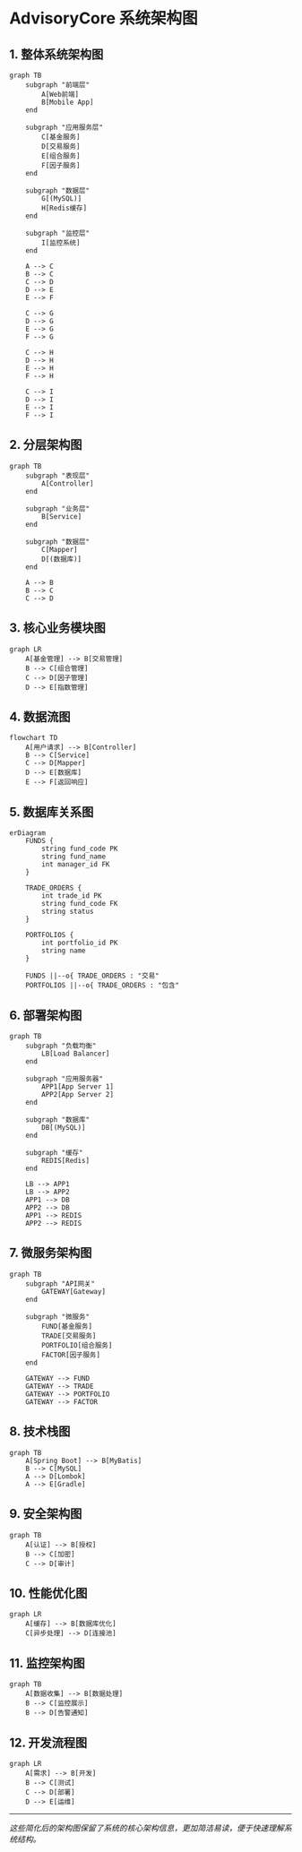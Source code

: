 # AdvisoryCore 系统架构图

## 1. 整体系统架构图

```mermaid
graph TB
    subgraph "前端层"
        A[Web前端]
        B[Mobile App]
    end
    
    subgraph "应用服务层"
        C[基金服务]
        D[交易服务]
        E[组合服务]
        F[因子服务]
    end
    
    subgraph "数据层"
        G[(MySQL)]
        H[Redis缓存]
    end
    
    subgraph "监控层"
        I[监控系统]
    end
    
    A --> C
    B --> C
    C --> D
    D --> E
    E --> F
    
    C --> G
    D --> G
    E --> G
    F --> G
    
    C --> H
    D --> H
    E --> H
    F --> H
    
    C --> I
    D --> I
    E --> I
    F --> I
```

## 2. 分层架构图

```mermaid
graph TB
    subgraph "表现层"
        A[Controller]
    end
    
    subgraph "业务层"
        B[Service]
    end
    
    subgraph "数据层"
        C[Mapper]
        D[(数据库)]
    end
    
    A --> B
    B --> C
    C --> D
```

## 3. 核心业务模块图

```mermaid
graph LR
    A[基金管理] --> B[交易管理]
    B --> C[组合管理]
    C --> D[因子管理]
    D --> E[指数管理]
```

## 4. 数据流图

```mermaid
flowchart TD
    A[用户请求] --> B[Controller]
    B --> C[Service]
    C --> D[Mapper]
    D --> E[数据库]
    E --> F[返回响应]
```

## 5. 数据库关系图

```mermaid
erDiagram
    FUNDS {
        string fund_code PK
        string fund_name
        int manager_id FK
    }
    
    TRADE_ORDERS {
        int trade_id PK
        string fund_code FK
        string status
    }
    
    PORTFOLIOS {
        int portfolio_id PK
        string name
    }
    
    FUNDS ||--o{ TRADE_ORDERS : "交易"
    PORTFOLIOS ||--o{ TRADE_ORDERS : "包含"
```

## 6. 部署架构图

```mermaid
graph TB
    subgraph "负载均衡"
        LB[Load Balancer]
    end
    
    subgraph "应用服务器"
        APP1[App Server 1]
        APP2[App Server 2]
    end
    
    subgraph "数据库"
        DB[(MySQL)]
    end
    
    subgraph "缓存"
        REDIS[Redis]
    end
    
    LB --> APP1
    LB --> APP2
    APP1 --> DB
    APP2 --> DB
    APP1 --> REDIS
    APP2 --> REDIS
```

## 7. 微服务架构图

```mermaid
graph TB
    subgraph "API网关"
        GATEWAY[Gateway]
    end
    
    subgraph "微服务"
        FUND[基金服务]
        TRADE[交易服务]
        PORTFOLIO[组合服务]
        FACTOR[因子服务]
    end
    
    GATEWAY --> FUND
    GATEWAY --> TRADE
    GATEWAY --> PORTFOLIO
    GATEWAY --> FACTOR
```

## 8. 技术栈图

```mermaid
graph TB
    A[Spring Boot] --> B[MyBatis]
    B --> C[MySQL]
    A --> D[Lombok]
    A --> E[Gradle]
```

## 9. 安全架构图

```mermaid
graph TB
    A[认证] --> B[授权]
    B --> C[加密]
    C --> D[审计]
```

## 10. 性能优化图

```mermaid
graph LR
    A[缓存] --> B[数据库优化]
    C[异步处理] --> D[连接池]
```

## 11. 监控架构图

```mermaid
graph TB
    A[数据收集] --> B[数据处理]
    B --> C[监控展示]
    B --> D[告警通知]
```

## 12. 开发流程图

```mermaid
graph LR
    A[需求] --> B[开发]
    B --> C[测试]
    C --> D[部署]
    D --> E[运维]
```

---

*这些简化后的架构图保留了系统的核心架构信息，更加简洁易读，便于快速理解系统结构。* 